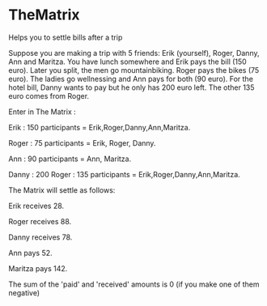 # TheMatrix
Helps you to settle bills after a trip

Suppose you are making a trip with 5 friends: Erik (yourself), Roger, Danny, Ann and Maritza. You have lunch somewhere and Erik pays the bill (150 euro). Later you split, the men go mountainbiking. Roger pays the bikes (75 euro). The ladies go wellnessing and Ann pays for both (90 euro). For the hotel bill, Danny wants to pay but he only has 200 euro left. The other 135 euro comes from Roger.

Enter in The Matrix :

Erik : 150  participants = Erik,Roger,Danny,Ann,Maritza.

Roger : 75  participants = Erik, Roger, Danny.

Ann : 90 participants = Ann, Maritza.

Danny : 200  Roger : 135  participants = Erik,Roger,Danny,Ann,Maritza.

The Matrix will settle as follows:

Erik receives 28.

Roger receives 88.

Danny receives 78.

Ann pays 52.

Maritza pays 142.

The sum of the 'paid' and 'received' amounts is 0 (if you make one of them negative)



